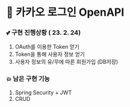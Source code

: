 # 🍕 카카오 로그인 OpenAPI

### 💕 구현 진행상황 ( 23. 2. 24)
1. OAuth를 이용한 Token 얻기
2. Token을 통해 사용자 정보 얻기
3. 사용자 정보의 유/무에 따른 회원가입 (DB저장)

### 💥 남은 구현 기능
1. Spring Security + JWT 
2. CRUD
